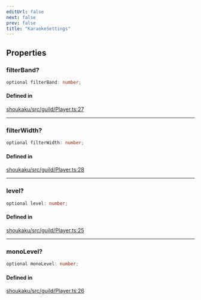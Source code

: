 ```yaml
---
editUrl: false
next: false
prev: false
title: "KaraokeSettings"
---
```


## Properties

<a id="filterband" name="filterband"></a>

### filterBand?

```ts
optional filterBand: number;
```

#### Defined in

[shoukaku/src/guild/Player.ts:27](https://github.com/shipgirlproject/shoukaku/blob/049b5dc536f3b28e41c5423a707d8a02ac9377a7/src/guild/Player.ts#L27)

***

<a id="filterwidth" name="filterwidth"></a>

### filterWidth?

```ts
optional filterWidth: number;
```

#### Defined in

[shoukaku/src/guild/Player.ts:28](https://github.com/shipgirlproject/shoukaku/blob/049b5dc536f3b28e41c5423a707d8a02ac9377a7/src/guild/Player.ts#L28)

***

<a id="level" name="level"></a>

### level?

```ts
optional level: number;
```

#### Defined in

[shoukaku/src/guild/Player.ts:25](https://github.com/shipgirlproject/shoukaku/blob/049b5dc536f3b28e41c5423a707d8a02ac9377a7/src/guild/Player.ts#L25)

***

<a id="monolevel" name="monolevel"></a>

### monoLevel?

```ts
optional monoLevel: number;
```

#### Defined in

[shoukaku/src/guild/Player.ts:26](https://github.com/shipgirlproject/shoukaku/blob/049b5dc536f3b28e41c5423a707d8a02ac9377a7/src/guild/Player.ts#L26)
